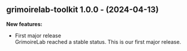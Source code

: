 ## grimoirelab-toolkit 1.0.0 - (2024-04-13)

**New features:**

 * First major release\
   GrimoireLab reached a stable status. This is our first major release.

